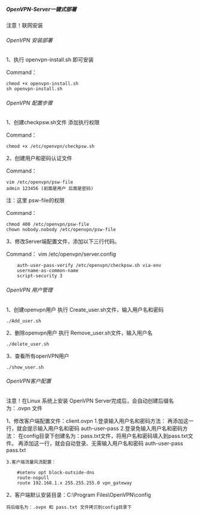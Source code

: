 ##### OpenVPN-Server一键式部署 #####
注意！联网安装

###### OpenVPN 安装部署 ######
1、执行 openvpn-install.sh 即可安装

Command：
	
  	chmod +x openvpn-install.sh
  	sh openvpn-install.sh
###### OpenVPN 配置步骤 ######

1、创建checkpsw.sh文件
添加执行权限

Command：
	
	chmod +x /etc/openvpn/checkpsw.sh

2、创建用户和密码认证文件

Command：
	
	vim /etc/openvpn/psw-file
	admin 123456 (前面是用户 后面是密码)

注：这里 psw-file的权限

Command：
	
	chmod 400 /etc/openvpn/psw-file
	chown nobody.nobody /etc/openvpn/psw-file
 
3、修改Server端配置文件，添加以下三行代码。

Command：
	vim /etc/openvpn/server.config
	
		auth-user-pass-verify /etc/openvpn/checkpsw.sh via-env
		username-as-common-name
		script-security 3


###### OpenVPN 用户管理 ######

1、创建openvpn用户
执行 Create_user.sh文件，输入用户名和密码
	
	./Add_user.sh

2、删除openvpn用户
执行 Remove_user.sh文件，输入用户名
	
	./delete_user.sh
	
3、查看所有openVPN用户

	./show_user.sh

###### OpenVPN客户配置 ######

注意！在Linux 系统上安装 OpenVPN Server完成后，会自动创建后缀名为：.ovpn 文件

1、修改客户端配置文件：client.ovpn
	1.登录输入用户名和密码方法：
		再添加这一行，就会提示输入用户名和密码
		auth-user-pass
	2.登录免输入用户名和密码方法：
		在config目录下创建名为：pass.txt文件，将用户名和密码填入到pass.txt文件。
		再添加这一行，就会自动登录、无需输入用户名和密码
		auth-user-pass pass.txt
		
	3.客户端流量风流配置：
	
		#setenv opt block-outside-dns
		route-nopull
		route 192.168.1.x 255.255.255.0 vpn_gateway
		
		
2、客户端默认安装目录：C:\Program Files\OpenVPN\config

	将后缀名为：.ovpn 和 pass.txt 文件拷贝到config目录下




